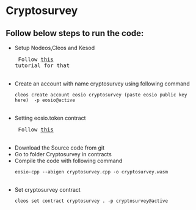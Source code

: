 # Cryptosurvey

## Follow below steps to run the code:


- Setup Nodeos,Cleos and Kesod <br />
          <pre>  Follow [this](https://developers.eos.io/welcome/latest/getting-started-guide/local-development-environment/index) tutorial for that </pre> <br />
- Create an account with name cryptosurvey using following command <br /><pre>
          `cleos create account eosio cryptosurvey (paste eosio public key here)  -p eosio@active` </pre> <br />
- Setting eosio.token contract<br /> <pre>
           Follow [this](https://developers.eos.io/manuals/eosio.contracts/latest/guides/how-to-create-issue-and-transfer-a-token) </pre> <br />
- Download the Source code from git <br />
- Go to folder Cryptosurvey in contracts <br />
- Compile the code with following command <br /> <pre>
      `eosio-cpp --abigen cryptosurvey.cpp -o cryptosurvey.wasm` </pre> <br /> 
- Set cryptosurvey contract <br /> <pre>
       `cleos set contract cryptosurvey . -p cryptosurvey@active` </pre> <br />

     
